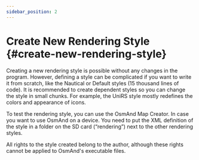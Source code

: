 ```yaml
---
sidebar_position: 2
---
```


# Create New Rendering Style {#create-new-rendering-style}

Creating a new rendering style is possible without any changes in the program. However, defining a style can be complicated if you want to write it from scratch, like the Nautical or Default styles (15 thousand lines of code). It is recommended to create dependent styles so you can change the style in small chunks. For example, the UniRS style mostly redefines the colors and appearance of icons.

To test the rendering style, you can use the OsmAnd Map Creator. In case you want to use OsmAnd on a device. You need to put the XML definition of the style in a folder on the SD card (“rendering”) next to the other rendering styles.

All rights to the style created belong to the author, although these rights cannot be applied to OsmAnd's executable files.
